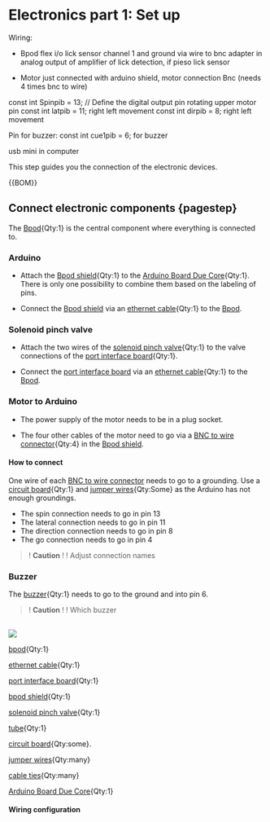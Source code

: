 # Electronics part 1: Set up


Wiring:

- Bpod flex i/o lick sensor channel 1 and ground via wire to bnc adapter in analog output of amplifier of lick detection, 
if pieso lick sensor

- Motor just connected with arduino shield, motor connection Bnc (needs 4 times bnc to wire)

const int Spinpib = 13;  // Define the digital output pin 			        rotating upper motor pin 
const int latpib = 11;										right left movement
const int dirpib = 8;									          	right left movement


Pin for buzzer: 
const int cue1pib = 6;								   		 for buzzer







usb mini in computer


This step guides you the connection of the electronic devices.

{{BOM}}

## Connect electronic components {pagestep}

The [Bpod](electronic.yml#bpod){Qty:1} is the central component where everything is connected to.

### Arduino

- Attach the [Bpod shield](electronic.yml#bpod_shield){Qty:1} to the [Arduino Board Due Core](electronic.yml#Arduino_Due){Qty:1}. There is only one possibility to combine them based on the labeling of pins.

- Connect the [Bpod shield](electronic.yml#bpod_shield) via an [ethernet cable](electronic.yml#ethernet){Qty:1} to the [Bpod](electronic.yml#bpod).

### Solenoid pinch valve

- Attach the two wires of the [solenoid pinch valve](electronic.yml#pv){Qty:1} to the valve connections of the [port interface board](electronic.yml#pib){Qty:1}. 

- Connect the [port interface board](electronic.yml#pib) via an [ethernet cable](electronic.yml#ethernet){Qty:1} to the [Bpod](electronic.yml#bpod).

### Motor to Arduino

- The power supply of the motor needs to be in a plug socket.

- The four other cables of the motor need to go via a [BNC to wire connector](electronic.yml#bnc_wire){Qty:4} in the [Bpod shield](electronic.yml#bpod_shield).

#### How to connect

One wire of each [BNC to wire connector](electronic.yml#bnc_wire) needs to go to a grounding. Use a [circuit board](electronic.yml#circuit_board){Qty:1} and [jumper wires](electronic.yml#jumper_wires){Qty:Some} as the Arduino has not enough groundings.


- The spin connection needs to go in pin 13
- The lateral connection needs to go in pin 11
- The direction connection needs to go in pin 8
- The go connection needs to go in pin 4


>! **Caution** 
>!
>! Adjust connection names




### Buzzer

The [buzzer](electronic.yml#buzzer){Qty:1} needs to go to the ground and into pin 6.



>! **Caution** 
>!
>! Which buzzer





## 





![](images/ardu_shield.png)

[bpod](electronic.yml#bpod){Qty:1}

[ethernet cable](electronic.yml#ethernet_cable){Qty:1}

[port interface board](electronic.yml#port_interface_board){Qty:1}

[bpod shield](electronic.yml#bpod_shield){Qty:1}

[solenoid pinch valve](electronic.yml#pv){Qty:1}

[tube](electronic.yml#pv_tube){Qty:1}

[circuit board](electronic.yml#circuit_board){Qty:some}. 

[jumper wires](electronic.yml#jumper_wires){Qty:many}


[cable ties](connectors.yml#cable_tie){Qty:many} 

[Arduino Board Due Core](electronic.yml#Arduino_Due0lp-ö){Qty:1}

#### Wiring configuration
